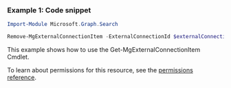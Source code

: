 ### Example 1: Code snippet

```powershellImport-Module Microsoft.Graph.Search

Remove-MgExternalConnectionItem -ExternalConnectionId $externalConnectionId -ExternalItemId $externalItemId
```
This example shows how to use the Get-MgExternalConnectionItem Cmdlet.
To learn about permissions for this resource, see the [permissions reference](/graph/permissions-reference).

